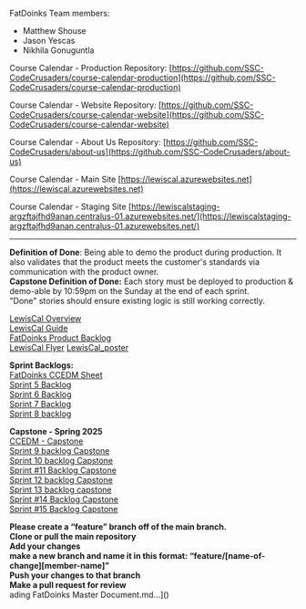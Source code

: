 FatDoinks Team members: 
* Matthew Shouse  
* Jason Yescas  
* Nikhila Gonuguntla

Course Calendar \- Production Repository: [https://github.com/SSC-CodeCrusaders/course-calendar-production](https://github.com/SSC-CodeCrusaders/course-calendar-production)

Course Calendar \- Website Repository:  [https://github.com/SSC-CodeCrusaders/course-calendar-website](https://github.com/SSC-CodeCrusaders/course-calendar-website)

Course Calendar \- About Us Repository:  [https://github.com/SSC-CodeCrusaders/about-us](https://github.com/SSC-CodeCrusaders/about-us)

Course Calendar \- Main Site  [https://lewiscal.azurewebsites.net](https://lewiscal.azurewebsites.net)

Course Calendar \- Staging Site  [https://lewiscalstaging-argzftajfhd9anan.centralus-01.azurewebsites.net/](https://lewiscalstaging-argzftajfhd9anan.centralus-01.azurewebsites.net/)

---

**Definition of Done**: Being able to demo the product during production. It also validates that the product meets the customer's standards via communication with the product owner.  
**Capstone Definition of Done:** Each story must be deployed to production & demo-able by 10:59pm on the Sunday at the end of each sprint.  
"Done" stories should ensure existing logic is still working correctly.

[LewisCal Overview](https://docs.google.com/document/d/1NR1bwqwZYGaccGfkwJTPPS9Yr7gEuEro4vg8tgmwWq4/edit?usp=sharing)  
[LewisCal Guide](https://docs.google.com/document/d/1Bfnod8wtig07FH0BNoe64O3w2T7Eke118bIvTKwl0SA/edit?tab=t.0)  
[FatDoinks Product Backlog](https://docs.google.com/document/d/1Iaj5y_Erjdmu2gNuOiiQpGDtygFBRyMZrh-HFYZN9-Q/edit?usp=sharing)  
[LewisCal Flyer](https://www.canva.com/design/DAGgRjvQ3tQ/U0Nk_sG__iklqD0f3Rl2qg/edit?utm_content=DAGgRjvQ3tQ&utm_campaign=designshare&utm_medium=link2&utm_source=sharebutton) 
[LewisCal\_poster](https://docs.google.com/presentation/d/1yPyt8_I_lE5XsnBqv4dRZMjFftqxmKP026j5Nzv-nrw/edit?usp=sharing)  


**Sprint Backlogs:**  
[FatDoinks CCEDM Sheet](https://docs.google.com/spreadsheets/d/1u-qu6MmdiWKcpN1mbgG10cBiJKGYVagRQq1iZPnCFYA/edit?usp=sharing)  
[Sprint 5 Backlog](https://docs.google.com/document/d/1mZErI63zGffExIxG8Amy3Zz4CxpK7i-tac2Q_WzqnO4/edit?usp=sharing)  
[Sprint 6 Backlog](https://docs.google.com/document/d/1_Pep94JpTwDfMV6hObwhJklcKxcrNvATC2pfpaz8aMY/edit?usp=sharing)  
[Sprint 7 Backlog](https://docs.google.com/document/d/1Z45uc9t2BLX8-WtQRo0efpQfZXZYUt54oIkSQCm3CLM/edit?usp=sharing)  
[Sprint 8 backlog](https://docs.google.com/document/d/12xBP3ImHUCgOvDAxE1Z0W8rqfhWhFVKKB81g4n-xFdM/edit?tab=t.0)

**Capstone \- Spring 2025**  
[CCEDM - Capstone](https://docs.google.com/spreadsheets/d/1rUayJEq-zYOPuI_f3bm3PY5tPv15GEDzVZfAbTFW9TM/edit?gid=1644569226#gid=1644569226)  
[Sprint 9 backlog Capstone](https://docs.google.com/document/d/1UiLKGVScgfZTN8627BQAbeTEEPcSwfbXf-ELHQs3q9E/edit?usp=sharing)  
[Sprint 10 backlog Capstone](https://docs.google.com/document/d/16wjtlx6vlm1EMqLZbf9GiARDAZpFCoEPH3YBsmDIHBA/edit?usp=sharing)  
[Sprint \#11 Backlog Capstone](https://docs.google.com/document/d/1NtGK943u2zQWjoDqpxPKnX64GFnCmP8hlp3DUmg4-BU/edit?tab=t.0)  
[Sprint 12 backlog Capstone](https://docs.google.com/document/d/1vgeM_hLSWhrPZLpyQn3VDJjw1sduN0lzzajkp_oBHCg/edit?tab=t.0)  
[Sprint 13 backlog capstone](https://docs.google.com/document/d/1R5W5KBANiJ8ZpQoOJEcx9GSuLI1CIpUCLz04jcgSd1E/edit?usp=sharing)  
[Sprint \#14 Backlog Capstone](https://docs.google.com/document/d/16mnw1MFvRn-NwVmPeAX0Y9qm9fFRAMsfIq7mJiVZnro/edit?usp=sharing)  
[Sprint \#15 Backlog Capstone](https://docs.google.com/document/d/1Au6BILKFUjPdh4SJMXYgpuoczawp8MZ7PhYnhdbXpZ4/edit?usp=sharing)

**Please create a “feature” branch off of the main branch.**  
**Clone or pull the main repository**   
**Add your changes**   
**make a new branch and name it in this format: “feature/\[name-of-change\]\[member-name\]”**  
**Push your changes to that branch**  
**Make a pull request for review**  
ading FatDoinks Master Document.md…]()
